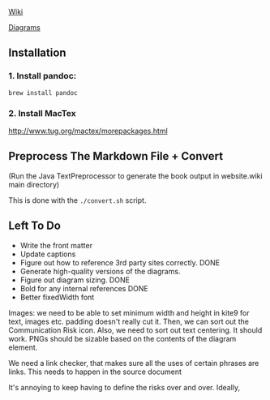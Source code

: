 [Wiki](https://github.com/risk-first/website/wiki)

[Diagrams](kite9)





## Installation

### 1. Install pandoc:

```
brew install pandoc
```

### 2.  Install MacTex

http://www.tug.org/mactex/morepackages.html

##  Preprocess The Markdown File + Convert

(Run the Java TextPreprocessor to generate the book output in website.wiki main directory)

This is done with the `./convert.sh` script.

## Left To Do

- Write the front matter
- Update captions
- Figure out how to reference 3rd party sites correctly.    DONE
- Generate high-quality versions of the diagrams.
- Figure out diagram sizing.        DONE
- Bold for any internal references  DONE
- Better fixedWidth font

Images:  we need to be able to set minimum width and height in kite9 for text, images etc.  padding doesn't really
cut it.  Then, we can sort out the Communication Risk icon. Also, we need to sort out text centering.  It should work.
PNGs should be sizable based on the contents of the diagram element.

We need a link checker, that makes sure all the uses of certain phrases are links.  This needs to happen in the source document

It's annoying to keep having to define the risks over and over.  Ideally,




